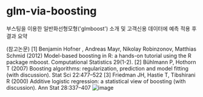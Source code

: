 # glm-via-boosting
부스팅을 이용한 일반화선형모형('glmboost') 소개 및 고객신용 데이터에 예측 적용 후 결과 요약

(참고논문)
[1] Benjamin Hofner ,  Andreas Mayr, Nikolay Robinzonov, Matthias Schmid (2012) Model-based boosting in R: a hands-on tutorial using the R package mboost. Computational Statistics 29(1-2).
[2] Bühlmann P, Hothorn T (2007) Boosting algorithms: regularization, prediction and model fitting (with discussion). Stat Sci 22:477–522
[3] Friedman JH, Hastie T, Tibshirani R (2000) Additive logistic regression: a statistical view of boosting (with discussion). Ann Stat 28:337–407
![image](https://user-images.githubusercontent.com/79900437/185562627-b2500026-d777-48e5-9e58-511597d33f40.png)

